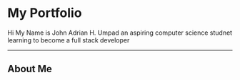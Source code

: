 <html> 
   <body>
      <h1> My Portfolio </h1>
      <p> Hi My Name is John Adrian H. Umpad an aspiring computer science studnet learning to become a full stack developer </p>
      <hr>
      <h2>About Me</h2>
      
   </body>
</html>
